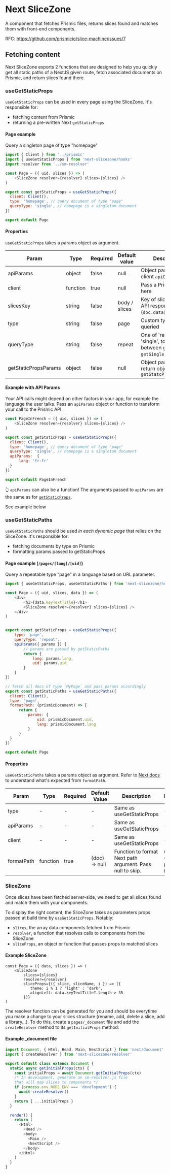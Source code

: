 # Next SliceZone

A component that fetches Prismic files, returns slices found and matches them with front-end components.

RFC: https://github.com/prismicio/slice-machine/issues/7

## Fetching content

Next SliceZone exports 2 functions that are designed to help you quickly get all static paths of a NextJS given route, fetch associated documents on Prismic, and return slices found there.

### useGetStaticProps

`useGetStaticProps` can be used in every page using the SliceZone.
It's responsible for:
- fetching content from Prismic
- returning a pre-written Next `getStaticProps`

#### Page example

Query a singleton page of type "homepage"

````javascript
import { Client } from '../prismic'
import { useGetStaticProps } from 'next-slicezone/hooks'
import resolver from '../sm-resolver'

const Page = ({ uid, slices }) => (
    <SliceZone resolver={resolver} slices={slices} />
)

export const getStaticProps = useGetStaticProps({
  client: Client(),
  type: 'homepage', // query document of type "page"
  queryType: 'single', // homepage is a singleton document
})

export default Page
````

#### Properties

`useGetStaticProps` takes a params object as argument.

| Param     	| Type               	| Required 	| Default value      	| Description                                                                     	| Example value                        	|
|-----------	|--------------------	|----------	|--------------------	|---------------------------------------------------------------------------------	|--------------------------------------	|
| apiParams    	| object             	| false    	| null               	| Object passed to client `apiOptions`.                           	| { lang: 'fr-fr' }                    	|
| client    	| function           	| true     	| null               	| Pass a Prismic client here                                     	| Prismic.client(apiEndpoint)          	|
| slicesKey      	| string             	| false    	| body / slices              	| Key of slices array in API response (`doc.data[slicesKey]`)                          	| 'MySliceZone'                             	|
| type      	| string             	| false    	| page               	| Custom type to be queried                                                       	| 'another_cts'                        	|
| queryType 	| string             	| false    	| repeat             	| One of 'repeat' or 'single', to switch between `getByUID` and `getSingle` calls 	| 'single'                             	|
| getStaticPropsParams    	| object             	| false    	| null               	| Object passed to return object of `getStatcProps`| { revalidate: true }                    	|

#### Example with API Params

Your API calls might depend on other factors in your app, for example the language the user talks. Pass an `apiParams` object or function to transform your call to the Prismic API.

````javascript
const PageInFrench = ({ uid, slices }) => (
    <SliceZone resolver={resolver} slices={slices} />
)

export const getStaticProps = useGetStaticProps({
  client: Client(),
  type: 'homepage', // query document of type "page"
  queryType: 'single', // homepage is a singleton document
  apiParams:  {
      lang: 'fr-fr'
  }
})

export default PageInFrench
````
👆 `apiParams` can also be a function!
The arguments passed to `apiParams` are the same as for [`getStaticProps`](https://nextjs.org/docs/basic-features/data-fetching#getstaticprops-static-generation). 

 See example below

### useGetStaticPaths

`useGetStaticPaths` should be used *in each dynamic page* that relies on the SliceZone.
It's responsible for:
- fetching documents by type on Prismic
- formatting params passed to getStaticProps

#### Page example (`/pages/[lang]/[uid]`)

Query a repeatable type "page" in a language based on URL parameter.

````javascript
import { useGetStaticProps, useGetStaticPaths } from 'next-slicezone/hooks'

const Page = ({ uid, slices, data }) => (
    <div>
        <h1>{data.keyTextTitle}</h1>
        <SliceZone resolver={resolver} slices={slices} />
    </div>
)


export const getStaticProps = useGetStaticProps({
    type: 'page',
    queryType: 'repeat',
    apiParams({ params }) {
        // params are passed by getStaticPaths
        return {
            lang: params.lang,
            uid: params.uid
        }
    }
})

// fetch all docs of type `MyPage` and pass params accordingly
export const getStaticPaths = useGetStaticPaths({
  client: Client(),
  type: 'page',
  formatPath: (prismicDocument) => {
      return {
          params: {
              uid: prismicDocument.uid,
              lang: prismicDocument.lang
          }
      }
  }
})

export default Page
````

#### Properties

`useGetStaticPaths` takes a params object as argument.
Refer to [Next docs](https://nextjs.org/docs/basic-features/data-fetching#getstaticpaths-static-generation) to understand what's expected from `formatPath`.

| Param      	| Type     	| Required 	| Default Value 	| Description                           	| Example                       	|
|------------	|----------	|----------	|---------------	|---------------------------------------	|-------------------------------	|
| type       	| -        	| -        	| -             	| Same as useGetStaticProps             	| -                             	|
| apiParams     	| -        	| -        	| -             	| Same as useGetStaticProps             	| -                             	|
| client     	| -        	| -        	| -             	| Same as useGetStaticProps             	| -                             	|
| formatPath 	| function 	| true     	| (doc) => null  	| Function to format Next path argument. Pass null to skip. 	| ({uid}) =>({ params:{ uid }}) 	|


### SliceZone

Once slices have been fetched server-side, we need to get all slices found and match them with your components.

To display the right content, the SliceZone takes as parameters
props passed at build time by `useGetStaticProps`. Notably:

- `slices`, the array data components fetched from Prismic
- `resolver`, a function that resolves calls to components from the SliceZone
- `sliceProps`, an object or function that passes props to matched slices
 
#### Example SliceZone

```
const Page = ({ data, slices }) => (
    <SliceZone
        slices={slices}
        resolver={resolver}
        sliceProps={({ slice, sliceName, i }) => ({
           theme: i % 1 ? 'light' : 'dark',
           alignLeft: data.keyTextTitle?.length > 35
        })}
)

```

The resolver function can be generated for you and should be everytime you make a change to your slices structure (rename, add, delete a slice, add a library...). To do this, create a `pages/_document` file and add the `createResolver` method to its `getInitialProps` method:

#### Example _document file

```javascript
import Document, { Html, Head, Main, NextScript } from 'next/document'
import { createResolver } from 'next-slicezone/resolver'

export default class extends Document {
  static async getInitialProps(ctx) {
    const initialProps = await Document.getInitialProps(ctx)
    /* In development, generate an sm-resolver.js file
    that will map slices to components */
    if (process.env.NODE_ENV === 'development') {
      await createResolver()
    }
    return { ...initialProps }
  }

  render() {
    return (
      <Html>
        <Head />
        <body>
          <Main />
          <NextScript />
        </body>
      </Html>
    )
  }
}
